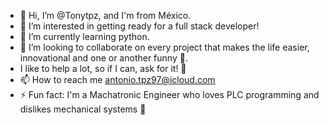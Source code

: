 - 👋 Hi, I’m @Tonytpz, and I'm from México.
- 👀 I’m interested in getting ready for a full stack developer!
- 🌱 I’m currently learning python.
- 💞️ I’m looking to collaborate on every project that makes the life easier, innovational and one or another funny 🙂.
- I like to help a lot, so if I can, ask for it! 🤙
- 📫 How to reach me antonio.tpz97@icloud.com
- ⚡ Fun fact: I'm a Machatronic Engineer who loves PLC programming and dislikes mechanical systems 🥹
